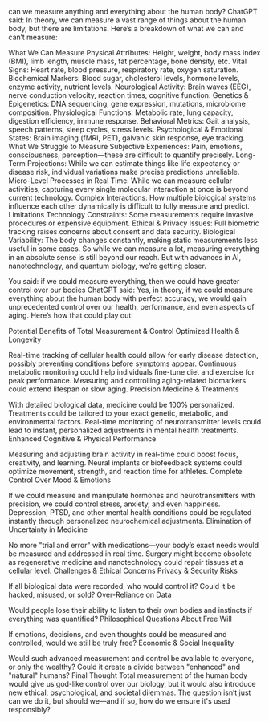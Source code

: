 can we measure anything and everything about the human body?
ChatGPT said:
In theory, we can measure a vast range of things about the human body, but there are limitations. Here’s a breakdown of what we can and can’t measure:

What We Can Measure
Physical Attributes: Height, weight, body mass index (BMI), limb length, muscle mass, fat percentage, bone density, etc.
Vital Signs: Heart rate, blood pressure, respiratory rate, oxygen saturation.
Biochemical Markers: Blood sugar, cholesterol levels, hormone levels, enzyme activity, nutrient levels.
Neurological Activity: Brain waves (EEG), nerve conduction velocity, reaction times, cognitive function.
Genetics & Epigenetics: DNA sequencing, gene expression, mutations, microbiome composition.
Physiological Functions: Metabolic rate, lung capacity, digestion efficiency, immune response.
Behavioral Metrics: Gait analysis, speech patterns, sleep cycles, stress levels.
Psychological & Emotional States: Brain imaging (fMRI, PET), galvanic skin response, eye tracking.
What We Struggle to Measure
Subjective Experiences: Pain, emotions, consciousness, perception—these are difficult to quantify precisely.
Long-Term Projections: While we can estimate things like life expectancy or disease risk, individual variations make precise predictions unreliable.
Micro-Level Processes in Real Time: While we can measure cellular activities, capturing every single molecular interaction at once is beyond current technology.
Complex Interactions: How multiple biological systems influence each other dynamically is difficult to fully measure and predict.
Limitations
Technology Constraints: Some measurements require invasive procedures or expensive equipment.
Ethical & Privacy Issues: Full biometric tracking raises concerns about consent and data security.
Biological Variability: The body changes constantly, making static measurements less useful in some cases.
So while we can measure a lot, measuring everything in an absolute sense is still beyond our reach. But with advances in AI, nanotechnology, and quantum biology, we’re getting closer.







You said:
if we could measure everything, then we could have greater control over our bodies 
ChatGPT said:
Yes, in theory, if we could measure everything about the human body with perfect accuracy, we would gain unprecedented control over our health, performance, and even aspects of aging. Here’s how that could play out:

Potential Benefits of Total Measurement & Control
Optimized Health & Longevity

Real-time tracking of cellular health could allow for early disease detection, possibly preventing conditions before symptoms appear.
Continuous metabolic monitoring could help individuals fine-tune diet and exercise for peak performance.
Measuring and controlling aging-related biomarkers could extend lifespan or slow aging.
Precision Medicine & Treatments

With detailed biological data, medicine could be 100% personalized. Treatments could be tailored to your exact genetic, metabolic, and environmental factors.
Real-time monitoring of neurotransmitter levels could lead to instant, personalized adjustments in mental health treatments.
Enhanced Cognitive & Physical Performance

Measuring and adjusting brain activity in real-time could boost focus, creativity, and learning.
Neural implants or biofeedback systems could optimize movement, strength, and reaction time for athletes.
Complete Control Over Mood & Emotions

If we could measure and manipulate hormones and neurotransmitters with precision, we could control stress, anxiety, and even happiness.
Depression, PTSD, and other mental health conditions could be regulated instantly through personalized neurochemical adjustments.
Elimination of Uncertainty in Medicine

No more "trial and error" with medications—your body’s exact needs would be measured and addressed in real time.
Surgery might become obsolete as regenerative medicine and nanotechnology could repair tissues at a cellular level.
Challenges & Ethical Concerns
Privacy & Security Risks

If all biological data were recorded, who would control it? Could it be hacked, misused, or sold?
Over-Reliance on Data

Would people lose their ability to listen to their own bodies and instincts if everything was quantified?
Philosophical Questions About Free Will

If emotions, decisions, and even thoughts could be measured and controlled, would we still be truly free?
Economic & Social Inequality

Would such advanced measurement and control be available to everyone, or only the wealthy? Could it create a divide between "enhanced" and "natural" humans?
Final Thought
Total measurement of the human body would give us god-like control over our biology, but it would also introduce new ethical, psychological, and societal dilemmas. The question isn’t just can we do it, but should we—and if so, how do we ensure it's used responsibly?